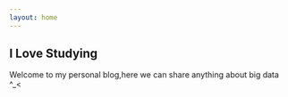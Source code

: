 ```yaml
---
layout: home
---
```

I Love Studying 
-------------------------------

Welcome to my personal blog,here we can share anything about big data ^_<